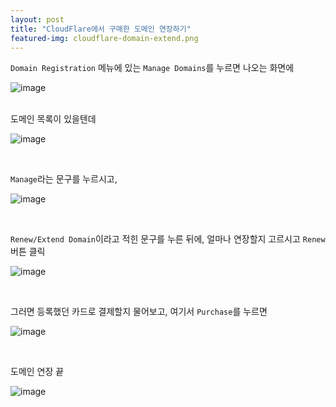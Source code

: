 ```yaml
---
layout: post
title: "CloudFlare에서 구매한 도메인 연장하기"
featured-img: cloudflare-domain-extend.png
---
```


`Domain Registration` 메뉴에 있는 `Manage Domains`를 누르면 나오는 화면에

![image]({{site.url}}{{site.baseurl}}/assets/images/cloudflare-domain-extend/0.png)

<br/>
도메인 목록이 있을텐데

![image]({{site.url}}{{site.baseurl}}/assets/images/cloudflare-domain-extend/1.png)

<br/>

`Manage`라는 문구를 누르시고,

![image]({{site.url}}{{site.baseurl}}/assets/images/cloudflare-domain-extend/2.png)

<br/>

`Renew/Extend Domain`이라고 적힌 문구를 누른 뒤에, 얼마나 연장할지 고르시고 `Renew` 버튼 클릭

![image]({{site.url}}{{site.baseurl}}/assets/images/cloudflare-domain-extend/3.png)

<br/>

그러면 등록했던 카드로 결제할지 물어보고, 여기서 `Purchase`를 누르면

![image]({{site.url}}{{site.baseurl}}/assets/images/cloudflare-domain-extend/4.png)

<br/>

도메인 연장 끝

![image]({{site.url}}{{site.baseurl}}/assets/images/cloudflare-domain-extend/5.png)
